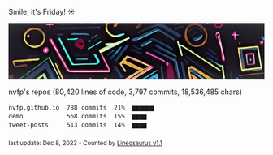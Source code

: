 Smile, it's Friday! ☀️

![banner](https://github.com/nvfp/nvfp/raw/main/assets/banner.jpg)

nvfp's repos (80,420 lines of code, 3,797 commits, 18,536,485 chars)

```txt
nvfp.github.io  788 commits  21%  ▆▆▆▆▆▆
demo            568 commits  15%  ▆▆▆▆
tweet-posts     513 commits  14%  ▆▆▆▆
```

<sub>last update: Dec 8, 2023 - Counted by [Lineosaurus v1.1](https://github.com/Lineosaurus/Lineosaurus)</sub>